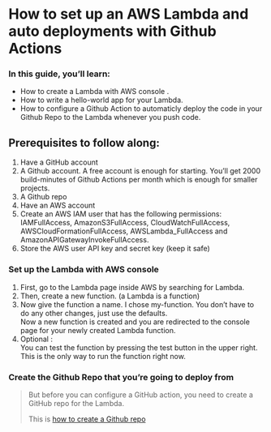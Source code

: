 # How to set up an AWS Lambda and auto deployments with Github Actions #

### In this guide, you’ll learn: ###

* How to create a Lambda with AWS console .
* How to write a hello-world app for your Lambda.
* How to configure a Github Action to automaticly deploy the code in your Github Repo to the Lambda whenever you push code.
## Prerequisites to follow along: ##
1. Have a GitHub account
2. A Github account. A free account is enough for starting. You’ll get 2000 build-minutes of Github Actions per month   which is enough for smaller projects.
3. A Github repo 
4. Have an AWS account
5. Create an AWS IAM user that has the following permissions: IAMFullAccess, AmazonS3FullAccess, CloudWatchFullAccess, AWSCloudFormationFullAccess, AWSLambda_FullAccess and AmazonAPIGatewayInvokeFullAccess.
6. Store the AWS user API key and secret key (keep it safe)

### Set up the Lambda with AWS console ### 

1. First, go to the Lambda page inside AWS by searching for Lambda.
2. Then, create a new function. (a Lambda is a function)
3. Now give the function a name. I chose my-function. You don’t have to do any other changes, just use the defaults.<br/> Now a new function is created and you are redirected to the console page for your newly created Lambda function.
4. Optional :<br/> You can test the function by pressing the test button in the upper right. This is the only way to run the function right now.


### Create the Github Repo that you’re going to deploy from ###
> But before you can configure a GitHub action, you need to create a GitHub repo for the Lambda. <p>This is <a href="https://docs.github.com/en/get-started/quickstart/create-a-repo?tool=cli" title="Github repo ">
 how to create a Github repo</a>
 </p>